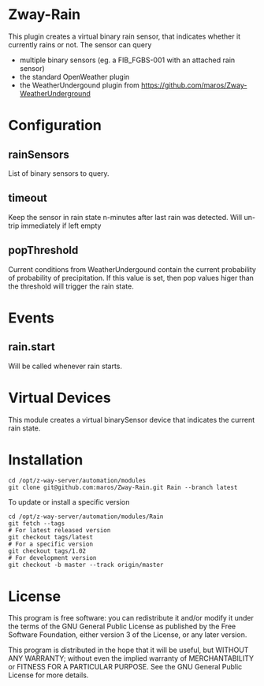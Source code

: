 # Zway-Rain

This plugin creates a virtual binary rain sensor, that indicates whether it 
currently rains or not. The sensor can query 

* multiple binary sensors (eg. a FIB_FGBS-001 with an attached rain sensor)
* the standard OpenWeather plugin
* the WeatherUndergound plugin from https://github.com/maros/Zway-WeatherUnderground

# Configuration

## rainSensors

List of binary sensors to query.

## timeout

Keep the sensor in rain state n-minutes after last rain was detected. Will
un-trip immediately if left empty

## popThreshold

Current conditions from WeatherUndergound contain the current probability
of probability of precipitation. If this value is set, then pop values higer
than the threshold will trigger the rain state.

# Events

## rain.start

Will be called whenever rain starts.

# Virtual Devices

This module creates a virtual binarySensor device that indicates the current
rain state.

# Installation

```shell
cd /opt/z-way-server/automation/modules
git clone git@github.com:maros/Zway-Rain.git Rain --branch latest
```

To update or install a specific version
```shell
cd /opt/z-way-server/automation/modules/Rain
git fetch --tags
# For latest released version
git checkout tags/latest
# For a specific version
git checkout tags/1.02
# For development version
git checkout -b master --track origin/master
```

# License

This program is free software: you can redistribute it and/or modify
it under the terms of the GNU General Public License as published by
the Free Software Foundation, either version 3 of the License, or any 
later version.

This program is distributed in the hope that it will be useful,
but WITHOUT ANY WARRANTY; without even the implied warranty of
MERCHANTABILITY or FITNESS FOR A PARTICULAR PURPOSE. See the
GNU General Public License for more details.
